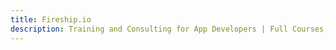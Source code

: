 ```yaml
---
title: Fireship.io
description: Training and Consulting for App Developers | Full Courses, Video Lessons, Chat, and more.
---
```

